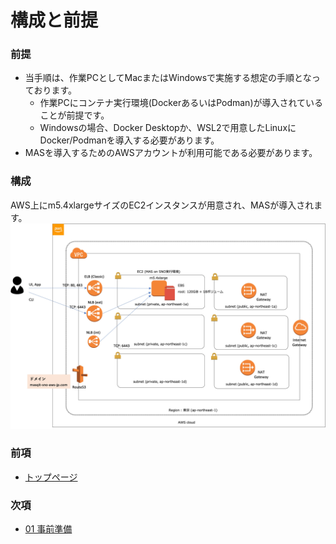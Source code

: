 # 構成と前提

### 前提
* 当手順は、作業PCとしてMacまたはWindowsで実施する想定の手順となっております。
  * 作業PCにコンテナ実行環境(DockerあるいはPodman)が導入されていることが前提です。
  * Windowsの場合、Docker Desktopか、WSL2で用意したLinuxにDocker/Podmanを導入する必要があります。
* MASを導入するためのAWSアカウントが利用可能である必要があります。

### 構成
AWS上にm5.4xlargeサイズのEC2インスタンスが用意され、MASが導入されます。
![](mas-sno-architecture.jpg)

### 前項
- [トップページ](../README.md)

### 次項
- [01 事前準備](../01_prereqs/index.md)
